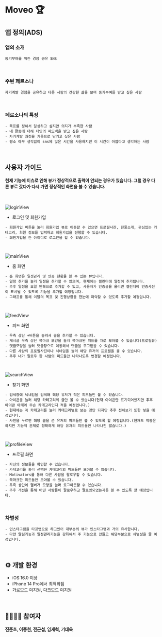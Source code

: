 # Moveo 🏆

## 앱 정의(ADS)
### 앱의 소개

```
동기부여를 위한 경험 공유 SNS
```
<br>

### 주된 페르소나
```
자기계발 경험을 공유하고 다른 사람의 건강한 삶을 보며 동기부여를 받고 싶은 사람
```
<br>

### 페르소나의 특징
```
- 목표를 정해서 달성하고 싶지만 의지가 부족한 사람
- 내 활동에 대해 타인의 피드백을 받고 싶은 사람
- 자기계발 과정을 기록으로 남기고 싶은 사람
- 평소 아무 생각없이 sns에 많은 시간을 사용하지만 이 시간이 아깝다고 생각하는 사람
```
<br>

## 사용자 가이드
#### 현재 기능에 이슈로 인해 뷰가 정상적으로 출력이 안되는 경우가 있습니다. 그럴 경우 다른 뷰로 갔다가 다시 가면 정상적인 화면을 볼 수 있습니다.
<br>

![loginView](https://user-images.githubusercontent.com/111134273/208884245-54e551f7-d69a-4100-b3af-f5f9e9387658.png)
- 로그인 및 회원가입
```
- 회원가입 버튼을 눌러 회원가입 뷰로 이동할 수 있으면 프로필사진, 한줄소개, 관심있는 카테고리, 회원 정보를 입력하고 회원가입을 진행할 수 있습니다.
- 회원가입을 한 아이디로 로그인을 할 수 있습니다.
```
<br>

![mainView](https://user-images.githubusercontent.com/111134273/208884590-fec83534-5680-4246-83bd-d8654dcada08.png)
- 홈 화면
```
- 홈 화면은 일정관리 및 인증 현황을 볼 수 있는 뷰입니다.
- 일정 추가를 눌러 일정을 추가할 수 있으며, 현재에는 캘린더에 일정이 추가됩니다.
- 추후 일정을 요일 반복으로 추가할 수 있고, 사용자가 인증글을 올리면 캘린더에 인증사진이 표시될 수 있도록 기능을 추가할 예정입니다.
- 그래프를 통해 이달의 목표 및 진행상황을 한눈에 파악할 수 있도록 추가할 예정입니다.
```
<br>

![feedView](https://user-images.githubusercontent.com/111134273/208885450-e187b612-2088-4423-a885-36040a757f5d.png)
- 피드 화면
```
- 우측 상단 +버튼을 눌러서 글을 추가할 수 있습니다.
- 게시글 우측 상단 북마크 모양을 눌러 북마크된 피드를 따로 모아볼 수 있습니다(프로필뷰)
- 댓글모양을 눌러 댓글창으로 이동해서 댓글을 주고받을 수 있습니다.
- 다른 사람의 프로필사진이나 닉네임을 눌러 해당 유저의 프로필을 볼 수 있습니다.
- 추후 내가 팔로우 한 사람의 피드들만 나타나도록 변경할 예정입니다.
```
<br>

![searchView](https://user-images.githubusercontent.com/111134273/208888752-7a4b2c07-0bbc-431b-b752-f70f6f0fef67.png)
- 찾기 화면
```
- 검색창에 닉네임을 검색해 해당 유저가 적은 피드들만 볼 수 있습니다.
- 아이콘을 눌러 해당 카테고리의 글만 볼 수 있습니다(현재 아이콘만 표기되어있지만 추후 아이콘 아래에 무슨 카테고리인지 적을 예정입니다.)
- 현재에는 꼭 카테고리를 눌러 카테고리별로 보는 것만 되지만 추후 전체보기 또한 넣을 예정입니다.
- 사진을 누르면 해당 글을 쓴 유저의 피드들만 볼 수 있도록 할 예정입니다.(현재도 작동은 하지만 기능적 문제로 정확하게 해당 유저의 피드들만 나타나진 않습니다.)
```
<br>

![profileView](https://user-images.githubusercontent.com/111134273/208889006-56e23ed8-b5d1-46e1-83ca-277fb94d392a.png)
- 프로필 화면
```
- 자신의 정보들을 확인할 수 있습니다.
- 카테고리를 눌러 선택한 카테고리의 피드들만 모아볼 수 있습니다.
- Motivators를 통해 다른 사람을 팔로우할 수 있습니다.
- 북마크한 피드들만 모아볼 수 있습니다.
- 우측 상단에 햄버거 모양을 눌러 로그아웃할 수 있습니다.
- 추후 개선을 통해 어떤 사람들이 팔로우하고 팔로잉되었는지를 볼 수 있도록 할 예정입니다.
```
<br>

### 차별성
```
- 인스타그램을 타깃앱으로 하고있어 대부분의 뷰가 인스타그램과 거의 유사합니다.
- 다만 알림기능과 일정관리기능을 강화해서 주 기능으로 만들고 해당부분으로 차별성을 줄 예정입니다.
```
<br>

## ⚙️ 개발 환경
- iOS 16.0 이상
- iPhone 14 Pro에서 최적화됨
- 가로모드 미지원, 다크모드 미지원
<br>

## 👨‍👩‍👧‍👦 참여자
#### 진준호, 이종현, 전근섭, 임재혁, 기태욱
